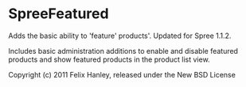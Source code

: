 SpreeFeatured
=============

Adds the basic ability to 'feature' products'. Updated for Spree 1.1.2.

Includes basic administration additions to enable and disable featured products
and show featured products in the product list view.



Copyright (c) 2011 Felix Hanley, released under the New BSD License

